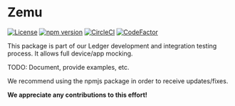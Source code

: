# Zemu

[![License](https://img.shields.io/badge/License-Apache%202.0-blue.svg)](https://opensource.org/licenses/Apache-2.0)
[![npm version](https://badge.fury.io/js/zondpeculos.svg)](https://badge.fury.io/js/zondpeculos)
[![CircleCI](https://circleci.com/gh/Zondax/zondpeculos.svg?style=shield&circle-token=4766b9b560d35854bdf5991fcf3497585a8cc57e)](https://circleci.com/gh/Zondax/zondpeculos)
[![CodeFactor](https://www.codefactor.io/repository/github/zondax/zondpeculos/badge)](https://www.codefactor.io/repository/github/zondax/zondpeculos)

This package is part of our Ledger development and integration testing process. It allows full device/app mocking.

TODO: Document, provide examples, etc.

We recommend using the npmjs package in order to receive updates/fixes.

**We appreciate any contributions to this effort!**
